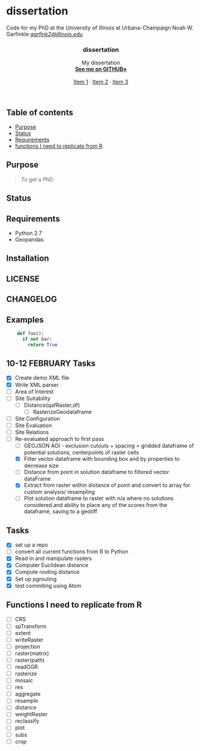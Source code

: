 # dissertation
Code for my PhD at the University of Illinois at Urbana-Champaign
Noah W. Garfinkle
*garfink2@illinois.edu*

<p align="center">
  <a href="https://noahgarfinkle.github.io">
  </a>

  <h3 align="center">dissertation</h3>

  <p align="center">
    My dissertation
    <br>
    <a href="https://noahgarfinkle.github.io"><strong>See me on GITHUB»</strong></a>
    <br>
    <br>
    <a href="https://noahgarfinkle.github.io">Item 1</a>
    ·
    <a href="https://noahgarfinkle.github.io">Item 2</a>
    ·
    <a href="https://noahgarfinkle.github.io">Item 3</a>
  </p>
</p>

<br>

## Table of contents

- [Purpose](#purpose)
- [Status](#status)
- [Requirements](#requirements)
- [functions I need to replicate from R](functions-I-need-to-replicate-from-r)

## Purpose
> To get a PhD

## Status

## Requirements
* Python 2.7
 * Geopandas

## Installation

## LICENSE

## CHANGELOG

## Examples
```Python
    def foo():
      if not bar:
        return True
```

## 10-12 FEBRUARY Tasks
- [x] Create demo XML file
- [x] Write XML parser
- [ ] Area of Interest
- [ ] Site Suitability
  - [ ] Distance(qafRaster,df)
    - [ ] RasterizeGeodataframe
- [ ] Site Configuration
- [ ] Site Evaluation
- [ ] Site Relations
- [ ] Re-evaluated approach to first pass
  - [ ] GEOJSON AOI - exclusion cutouts + spacing = gridded dataframe of potential solutions, centerpoints of raster cells
  - [x] Filter vector dataframe with bounding box and by properties to decrease size
  - [ ] Distance from point in solution dataframe to filtered vector dataFrame
  - [x] Extract from raster within distance of point and convert to array for custom analysis/ resampling
  - [ ] Plot solution dataframe to raster with n/a where no solutions considered and ability to place any of the scores from the dataframe, saving to a geotiff

## Tasks
- [x] set up a repo
- [ ] convert all current functions from R to Python
- [x] Read in and manipulate rasters
- [x] Computer Euclidean distance
- [x] Compute routing distance
- [x] Set up pgrouting
- [x] test commiting using Atom

## Functions I need to replicate from R
- [ ] CRS
- [ ] spTransform
- [ ] extent
- [ ] writeRaster
- [ ] projection
- [ ] raster(matrix)
- [ ] raster(path)
- [ ] readOGR
- [ ] rasterize
- [ ] mosaic
- [ ] res
- [ ] aggregate
- [ ] resample
- [ ] distance
- [ ] weightRaster
- [ ] reclassify
- [ ] plot
- [ ] subs
- [ ] crop

